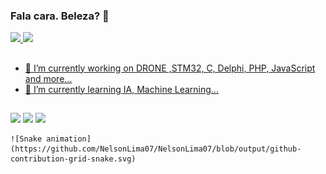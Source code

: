 ### Fala cara. Beleza? 👋

 <div>
  <a href="https://github.com/NelsonLima07">
  <img height="180em" src="https://github-readme-stats.vercel.app/api?username=NelsonLima07&show_icons=true&theme=dracula&include_all_commits=true&count_private=true"/>
  <img height="180em" src="https://github-readme-stats.vercel.app/api/top-langs/?username=NelsonLima07&layout=compact&langs_count=7&theme=dracula"/>
</div>

##

- 🔭 I’m currently working on DRONE ,STM32, C, Delphi, PHP, JavaScript and more...
- 🌱 I’m currently learning IA, Machine Learning...

##
 
<div>
 <a href = "mailto:jnelsonlima3@gmail.com"><img src="https://img.shields.io/badge/-Gmail-%23333?style=for-the-badge&logo=gmail&logoColor=white" target="_blank"></a> 
 <a href="https://www.youtube.com/channel/UCGlNYR6WZTLS6lJLjVKmHoA" target="_blank"><img src="https://img.shields.io/badge/YouTube-FF0000?style=for-the-badge&logo=youtube&logoColor=white" target="_blank"></a>
 <a href="https://www.linkedin.com/in/jo%C3%A3o-nelson-lima-6250a320/" target="_blank"><img src="https://img.shields.io/badge/-LinkedIn-%230077B5?style=for-the-badge&logo=linkedin&logoColor=white" target="_blank"></a> 
   
   
    ![Snake animation](https://github.com/NelsonLima07/NelsonLima07/blob/output/github-contribution-grid-snake.svg)
</div>

